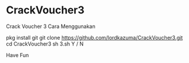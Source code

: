 # CrackVoucher3
Crack Voucher 3
Cara Menggunakan

pkg install git
git clone https://github.com/lordkazuma/CrackVoucher3.git
cd CrackVoucher3
sh 3.sh
Y / N

Have Fun
